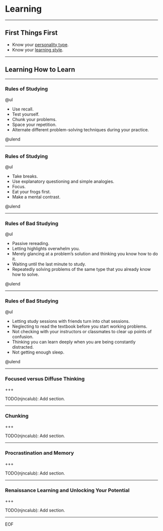 # Learning

---

## First Things First

* Know your [personality type](https://www.16personalities.com).
* Know your [learning style](https://www.learning-styles-online.com/inventory/questions.php).

---

## Learning How to Learn

---

### Rules of Studying

@ul

- Use recall.
- Test yourself.
- Chunk your problems.
- Space your repetition.
- Alternate different problem-solving techniques during your practice.

@ulend

---

### Rules of Studying

@ul

- Take breaks.
- Use explanatory questioning and simple analogies.
- Focus.
- Eat your frogs first.
- Make a mental contrast.

@ulend

---

### Rules of Bad Studying

@ul

- Passive rereading.
- Letting highlights overwhelm you.
- Merely glancing at a problem’s solution and thinking you know how to do it.
- Waiting until the last minute to study.
- Repeatedly solving problems of the same type that you already know how to solve.

@ulend

---

### Rules of Bad Studying

@ul

- Letting study sessions with friends turn into chat sessions.
- Neglecting to read the textbook before you start working problems.
- Not checking with your instructors or classmates to clear up points of confusion.
- Thinking you can learn deeply when you are being constantly distracted.
- Not getting enough sleep.

@ulend

---

### Focused versus Diffuse Thinking

+++

TODO(njncalub): Add section.

---

### Chunking

+++

TODO(njncalub): Add section.

---

### Procrastination and Memory

+++

TODO(njncalub): Add section.

---

### Renaissance Learning and Unlocking Your Potential

+++

TODO(njncalub): Add section.

---

EOF
